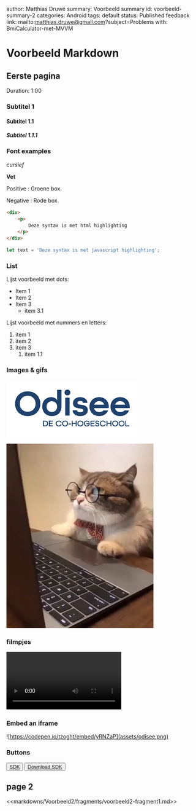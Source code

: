 author: Matthias Druwé
summary: Voorbeeld summary
id: voorbeeld-summary-2
categories: Android
tags: default
status: Published
feedback link: mailto:matthias.druwe@gmail.com?subject=Problems with: BmiCalculator-met-MVVM

# Voorbeeld Markdown

## Eerste pagina
Duration: 1:00

### Subtitel 1

#### Subtitel 1.1

##### Subtitel 1.1.1

### Font examples

*cursief*

**Vet**

Positive
: Groene box.

Negative
: Rode box.


```html
<div>
    <p>
        Deze syntax is met html highlighting
    </p>
</div>
```


```javascript
let text = 'Deze syntax is met javascript highlighting';
```

### List

Lijst voorbeeld met dots:
* Item 1
* Item 2
* Item 3
    * item 3.1

Lijst voorbeeld met nummers en letters:
1. item 1
2. item 2
3. item 3
    1. item 1.1

### Images & gifs

![odisee](assets/odisee.png)

![test](assets/giphy.webp)

### filmpjes

<video id="nP-nMZpLM1A&t=3s"></video>

### Embed an iframe

![https://codepen.io/tzoght/embed/yRNZaP](assets/odisee.png)

### Buttons
<button>[SDK](https://www.google.com)</button>
<button>[Download SDK](https://www.google.com)</button>

## page 2
    
<<markdowns/Voorbeeld2/fragments/voorbeeld2-fragment1.md>>